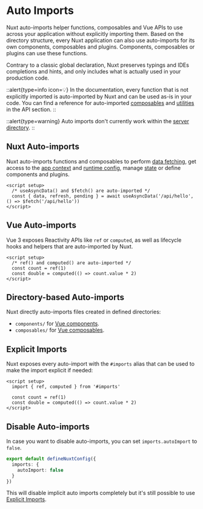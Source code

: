 # Auto Imports

Nuxt auto-imports helper functions, composables and Vue APIs to use across your application without explicitly importing them. Based on the directory structure, every Nuxt application can also use auto-imports for its own components, composables and plugins. Components, composables or plugins can use these functions.

Contrary to a classic global declaration, Nuxt preserves typings and IDEs completions and hints, and only includes what is actually used in your production code.

::alert{type=info icon=💡}
In the documentation, every function that is not explicitly imported is auto-imported by Nuxt and can be used as-is in your code.
You can find a reference for auto-imported [composables](/api/composables/use-async-data) and [utilities](/api/utils/$fetch) in the API section.
::

::alert{type=warning}
Auto imports don't currently work within the [server directory](/guide/directory-structure/server).
::

## Nuxt Auto-imports

Nuxt auto-imports functions and composables to perform [data fetching](/guide/features/data-fetching), get access to the [app context](/api/composables/use-nuxt-app) and [runtime config](/guide/features/runtime-config), manage [state](/guide/features/state-management) or define components and plugins.

```vue
<script setup>
  /* useAsyncData() and $fetch() are auto-imported */
  const { data, refresh, pending } = await useAsyncData('/api/hello', () => $fetch('/api/hello'))
</script>
```

## Vue Auto-imports

Vue 3 exposes Reactivity APIs like `ref` or `computed`, as well as lifecycle hooks and helpers that are auto-imported by Nuxt.

```vue
<script setup>
  /* ref() and computed() are auto-imported */
  const count = ref(1)
  const double = computed(() => count.value * 2)
</script>
```

## Directory-based Auto-imports

Nuxt directly auto-imports files created in defined directories:

- `components/` for [Vue components](/guide/directory-structure/components).
- `composables/` for [Vue composables](/guide/directory-structure/composables).

## Explicit Imports

Nuxt exposes every auto-import with the `#imports` alias that can be used to make the import explicit if needed:

```vue
<script setup>
  import { ref, computed } from '#imports'

  const count = ref(1)
  const double = computed(() => count.value * 2)
</script>
```

## Disable Auto-imports

In case you want to disable auto-imports, you can set `imports.autoImport` to `false`.

```ts [nuxt.config.ts]
export default defineNuxtConfig({
  imports: {
    autoImport: false
  }
})
```

This will disable implicit auto imports completely but it's still possible to use [Explicit Imports](#explicit-imports).
